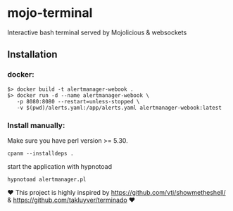 # mojo-terminal
Interactive bash terminal served by Mojolicious &amp;  websockets 

## Installation 
### docker:
 ```
 $> docker build -t alertmanager-webook .
 $> docker run -d --name alertmanager-webook \
    -p 8080:8080 --restart=unless-stopped \
    -v $(pwd)/alerts.yaml:/app/alerts.yaml alertmanager-webook:latest
 ```

### Install manually:
Make sure you have perl version >= 5.30.
```
cpanm --installdeps .
```
start the application with hypnotoad
```
hypnotoad alertmanager.pl
```


:heart: This project is highly inspired by https://github.com/vti/showmetheshell/ & https://github.com/takluyver/terminado :heart:
